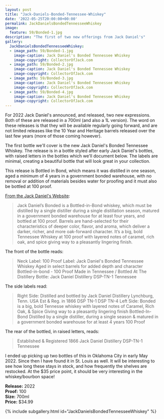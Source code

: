 ```yaml
---
layout: post
title: "Jack-Daniels-Bonded-Tennessee-Whiskey"
date: '2022-05-25T20:00:00+00:00'
permalink: JackDanielsBondedTennesseeWhiskey
image:
  feature: 59/Bonded-1.jpg
description: "The first of two new offerings from Jack Daniel's"
gallery:
  JackDanielsBondedTennesseeWhiskey:
  - image_path: 59/Bonded-1.jpg
    image-caption: Jack Daniel's Bonded Tennessee Whiskey
    image-copyright: CollectorOfJack.com
  - image_path: 59/Bonded-2.jpg
    image-caption: Jack Daniel's Bonded Tennessee Whiskey
    image-copyright: CollectorOfJack.com
  - image_path: 59/Bonded-3.jpg
    image-caption: Jack Daniel's Bonded Tennessee Whiskey
    image-copyright: CollectorOfJack.com
  - image_path: 59/Bonded-4.jpg
    image-caption: Jack Daniel's Bonded Tennessee Whiskey
    image-copyright: CollectorOfJack.com
---
```

For 2022 Jack Daniel's announced, and released, two new expressions. Both of these are released in a 700ml (and also a 1L version). The word on these releases is that they will be available regularly going forward, and are not limited releases like the 10 Year and Heritage barrels released over the last few years (more of those coming however).

The first bottle we'll cover is the new Jack Daniel's Bonded Tennessee Whiskey. The release is in a bottle styled after early Jack Daniel's bottles, with raised letters in the bottles which we'll document below. The labels are minimal, creating a beautiful bottle that will look great in your collection.

This release is Bottled in Bond, which means it was distilled in one season, aged a minimum of 4 years in a government bonded warehouse, with no removal or addition of materials besides water for proofing and it must also be bottled at 100 proof.

[From the Jack Daniel's Website](https://www.jackdaniels.com/en-us/whiskey/bonded-experience):
> Jack Daniel’s Bonded is a Bottled-in-Bond whiskey, which must be distilled by a single distiller during a single distillation season, matured in a government bonded warehouse for at least four years, and bottled at 100 proof.  Barrels are hand-selected for their characteristics of deeper color, flavor, and aroma, which deliver a darker, richer, and more oak-forward character. It’s a big, bold Tennessee Whiskey at 100 proof with layered notes of caramel, rich oak, and spice giving way to a pleasantly lingering finish.

The front of the bottle reads:
> Neck Label: 100 Proof
> Label: Jack Daniel's Bonded Tennessee Whiskey
> Aged in select barrels for added depth and character
> Bottled-in-bond - 100 Proof
> Made in Tennessee / Bottled At The Distillery
> Bottle: Jack Daniel Distillery DSP-TN-1 Tennessee

The side labels read:
> Right Side: Distilled and bottled by Jack Daniel Distillery Lynchburg, Tenn. USA
Est & Reg. in 1866 DSP TN-1 DSP TN-4
> Left Side: Bonded is a big, bold Tennesse whiskey with layered notes of Caramel, Rich Oak, & Spice Giving way to a pleasantly lingering finish
> Bottled-In-Bond Distilled by a single distiller, during a single season & matured in a government bonded warehouse for at least 4 years
> 100 Proof

The rear of the bottled, in raised letters, reads:
> Established & Registered 1866
> Jack Daniel Distillery DSP-TN-1 Tennessee

I ended up picking up two bottles of this in Oklahoma City in early May 2022. Since then I have found it in St. Louis as well. It will be interesting to see how long these stays in stock, and how frequently the shelves are restocked. At the $35 price point, it should be very interesting in the whiskey/bourbon space!

**Release:** 2022  
**Proof:** 100  
**Size:** 700ml  
**Price:** $34.99  

{% include subgallery.html id="JackDanielsBondedTennesseeWhiskey" %}
